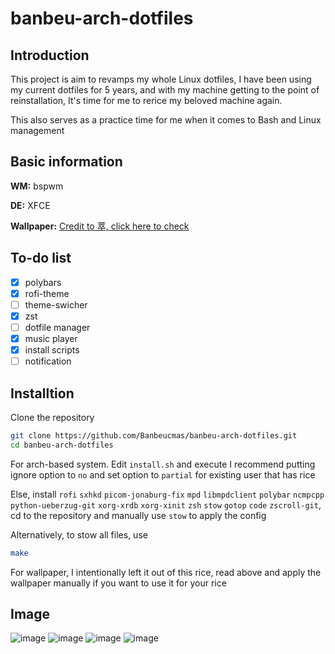 # banbeu-arch-dotfiles
## Introduction
This project is aim to revamps my whole Linux dotfiles, I have been using my current dotfiles for 5 years, and with my machine getting to the point of reinstallation, It's time for me to rerice my beloved machine again.

This also serves as a practice time for me when it comes to Bash and Linux management

## Basic information
**WM:** bspwm

**DE:** XFCE

**Wallpaper:** [Credit to 萃, click here to check](https://www.pixiv.net/en/artworks/65066440)

## To-do list
- [x] polybars
- [x] rofi-theme
- [ ] theme-swicher
- [x] zst
- [ ] dotfile manager
- [x] music player
- [x] install scripts
- [ ] notification

## Installtion
Clone the repository
```bash
git clone https://github.com/Banbeucmas/banbeu-arch-dotfiles.git
cd banbeu-arch-dotfiles
```

For arch-based system. Edit `install.sh` and execute
I recommend putting ignore option to `no` and set option to `partial` for existing user that has rice

Else, install `rofi` `sxhkd` `picom-jonaburg-fix` `mpd` `libmpdclient` `polybar` `ncmpcpp` `python-ueberzug-git` `xorg-xrdb` `xorg-xinit` `zsh` `stow` `gotop` `code` `zscroll-git`, cd to the repository and manually use `stow` to apply the config

Alternatively, to stow all files, use 
```bash
make
```

For wallpaper, I intentionally left it out of this rice, read above and apply the wallpaper manually if you want to use it for your rice

## Image
![image](https://user-images.githubusercontent.com/10562127/171936025-22c9139f-2de3-4a68-9869-e28e8fb922e7.png)
![image](https://user-images.githubusercontent.com/10562127/171936059-15a90575-3b48-4b11-9f4a-bcf787fc7c2c.png)
![image](https://user-images.githubusercontent.com/10562127/171935862-ff8607b9-2c0e-4633-95a1-b163b9e1031b.png)
![image](https://user-images.githubusercontent.com/10562127/171935937-a5a98a90-a015-4620-a82f-d3479abfde1e.png)




